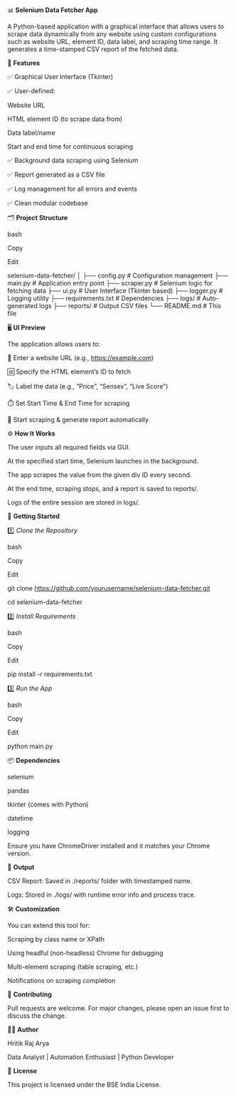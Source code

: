 📊 **Selenium Data Fetcher App**

A Python-based application with a graphical interface that allows users to scrape data dynamically from any website using custom configurations such as website URL, element ID, data label, and scraping time range. It generates a time-stamped CSV report of the fetched data.

🔧 **Features**

✅ Graphical User Interface (Tkinter)

✅ User-defined:

Website URL

HTML element ID (to scrape data from)

Data label/name

Start and end time for continuous scraping

✅ Background data scraping using Selenium

✅ Report generated as a CSV file

✅ Log management for all errors and events

✅ Clean modular codebase

🗂️ **Project Structure**

bash

Copy

Edit

selenium-data-fetcher/
│
├── config.py # Configuration management
├── main.py # Application entry point
├── scraper.py # Selenium logic for fetching data
├── ui.py # User Interface (Tkinter based)
├── logger.py # Logging utility
├── requirements.txt # Dependencies
├── logs/ # Auto-generated logs
├── reports/ # Output CSV files
└── README.md # This file

🖥️ **UI Preview**

The application allows users to:

🔗 Enter a website URL (e.g., https://example.com)

🆔 Specify the HTML element’s ID to fetch

🏷️ Label the data (e.g., “Price”, “Sensex”, “Live Score”)

⏱️ Set Start Time & End Time for scraping

📝 Start scraping & generate report automatically

⚙️ **How It Works**

The user inputs all required fields via GUI.

At the specified start time, Selenium launches in the background.

The app scrapes the value from the given div ID every second.

At the end time, scraping stops, and a report is saved to reports/.

Logs of the entire session are stored in logs/.

🚀 **Getting Started**

1️⃣ _Clone the Repository_

bash

Copy

Edit

git clone https://github.com/yourusername/selenium-data-fetcher.git

cd selenium-data-fetcher

2️⃣ _Install Requirements_

bash

Copy

Edit

pip install -r requirements.txt

3️⃣ _Run the App_

bash

Copy

Edit

python main.py

📦 **Dependencies**

selenium

pandas

tkinter (comes with Python)

datetime

logging

Ensure you have ChromeDriver installed and it matches your Chrome version.

📁 **Output**

CSV Report: Saved in ./reports/ folder with timestamped name.

Logs: Stored in ./logs/ with runtime error info and process trace.

🛠️ **Customization**

You can extend this tool for:

Scraping by class name or XPath

Using headful (non-headless) Chrome for debugging

Multi-element scraping (table scraping, etc.)

Notifications on scraping completion

🤝 **Contributing**

Pull requests are welcome. For major changes, please open an issue first to discuss the change.

🧑‍💻 **Author**

Hritik Raj Arya

Data Analyst | Automation Enthusiast | Python Developer

📜 **License**

This project is licensed under the BSE India License.
